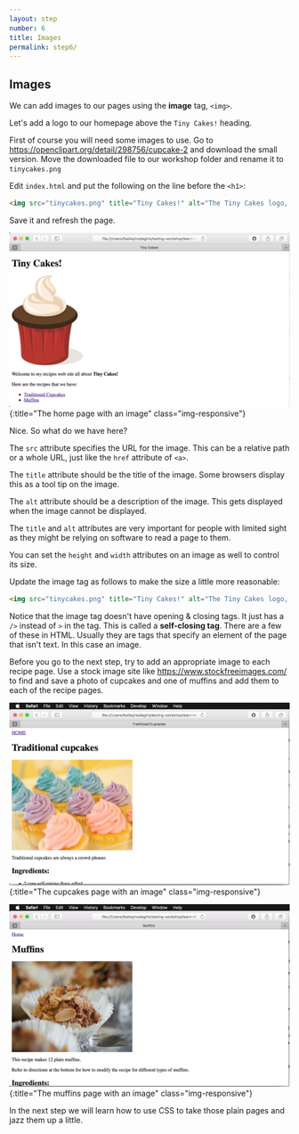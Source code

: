 ```yaml
---
layout: step
number: 6
title: Images
permalink: step6/
---
```


## Images

We can add images to our pages using the **image** tag, `<img>`.

Let's add a logo to our homepage above the `Tiny Cakes!` heading.

First of course you will need some images to use.  Go to https://openclipart.org/detail/298756/cupcake-2 and download the small version.  Move the downloaded file to our workshop folder and rename it to `tinycakes.png`

Edit `index.html` and put the following on the line before the  `<h1>`:

```html
<img src="tinycakes.png" title="Tiny Cakes!" alt="The Tiny Cakes logo, a stylized cartoon cupcake."/>
```

Save it and refresh the page.

![The home page with an image](../assets/browser-homepage-image.png){:title="The home page with an image" class="img-responsive"}

Nice. So what do we have here?

The `src` attribute specifies the URL for the image.  This can be a relative path or a whole URL, just like the `href` attribute of `<a>`.

The `title` attribute should be the title of the image.  Some browsers display this as a tool tip on the image.

The `alt` attribute should be a description of the image.  This gets displayed when the image cannot be displayed.

The `title` and `alt` attributes are very important for people with limited sight as they might be relying on software to read a page to them.

You can set the `height` and `width` attributes on an image as well to control its size.

Update the image tag as follows to make the size a little more reasonable:

```html
<img src="tinycakes.png" title="Tiny Cakes!" alt="The Tiny Cakes logo, a stylized cartoon cupcake." height="477" width="377" />
```

Notice that the image tag doesn't have opening & closing tags.  It just has a `/>` instead of `>` in the tag.  This is called a **self-closing tag**.  There are a few of these in HTML.  Usually they are tags that specify an element of the page that isn't text.  In this case an image.

Before you go to the next step, try to add an appropriate image to each recipe page.  Use a stock image site like https://www.stockfreeimages.com/ to find and save a photo of cupcakes and one of muffins and add them to each of the recipe pages.

![The cupcakes page with an image](../assets/browser-cupcakes-image.png){:title="The cupcakes page with an image" class="img-responsive"}

![The muffins page with an image](../assets/browser-muffins-image.png){:title="The muffins page with an image" class="img-responsive"}

In the next step we will learn how to use CSS to take those plain pages and jazz them up a little.
